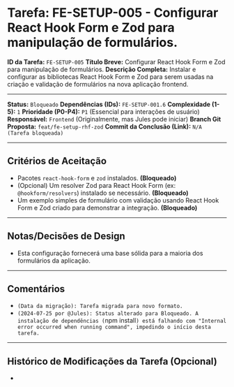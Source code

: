 # Tarefa: FE-SETUP-005 - Configurar React Hook Form e Zod para manipulação de formulários.

**ID da Tarefa:** `FE-SETUP-005`
**Título Breve:** Configurar React Hook Form e Zod para manipulação de formulários.
**Descrição Completa:**
Instalar e configurar as bibliotecas React Hook Form e Zod para serem usadas na criação e validação de formulários na nova aplicação frontend.

---

**Status:** `Bloqueado`
**Dependências (IDs):** `FE-SETUP-001.6`
**Complexidade (1-5):** `1`
**Prioridade (P0-P4):** `P1` (Essencial para interações de usuário)
**Responsável:** `Frontend` (Originalmente, mas Jules pode iniciar)
**Branch Git Proposta:** `feat/fe-setup-rhf-zod`
**Commit da Conclusão (Link):** `N/A (Tarefa bloqueada)`

---

## Critérios de Aceitação
- Pacotes `react-hook-form` e `zod` instalados. **(Bloqueado)**
- (Opcional) Um resolver Zod para React Hook Form (ex: `@hookform/resolvers`) instalado se necessário. **(Bloqueado)**
- Um exemplo simples de formulário com validação usando React Hook Form e Zod criado para demonstrar a integração. **(Bloqueado)**

---

## Notas/Decisões de Design
- Esta configuração fornecerá uma base sólida para a maioria dos formulários da aplicação.

---

## Comentários
- `(Data da migração): Tarefa migrada para novo formato.`
- `(2024-07-25 por @Jules): Status alterado para Bloqueado. A instalação de dependências (`npm install`) está falhando com "Internal error occurred when running command", impedindo o início desta tarefa.`

---

## Histórico de Modificações da Tarefa (Opcional)
-
